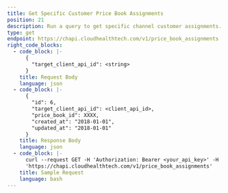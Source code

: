 ```yaml
---
title: Get Specific Customer Price Book Assignments
position: 21
description: Run a query to get specific channel customer assignments.
type: get
endpoint: https://chapi.cloudhealthtech.com/v1/price_book_assignments
right_code_blocks:
  - code_block: |-
      {
        "target_client_api_id": <string>
      }
    title: Request Body
    language: json
  - code_block: |-
      {
        "id": 6,
        "target_client_api_id": <client_api_id>,
        "price_book_id": XXXX,
        "created_at": "2018-01-01",
        "updated_at": "2018-01-01"
      }
    title: Response Body
    language: json
  - code_block: |-
      curl --request GET -H 'Authorization: Bearer <your_api_key>' -H 'Content-Type: application/json' -d '{"target_client_api_id": <client_api_id>}'
      'https://chapi.cloudhealthtech.com/v1/price_book_assignments'
    title: Sample Request
    language: bash
---
```


